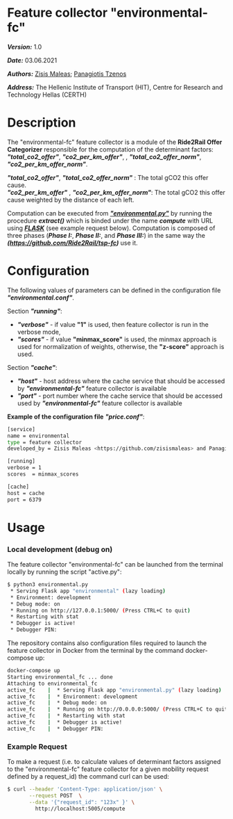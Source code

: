 # Feature collector "environmental-fc"
***Version:*** 1.0

***Date:*** 03.06.2021

***Authors:***  [Zisis Maleas](https://github.com/zisismaleas); [Panagiotis Tzenos](https://github.com/ptzenos)

***Address:*** The Hellenic Institute of Transport (HIT), Centre for Research and Technology Hellas (CERTH)

# Description 

The "environmental-fc" feature collector is  a module of the **Ride2Rail Offer Categorizer** responsible for the computation of the determinant factors: ***"total_co2_offer"***, ***"co2_per_km_offer"***, 
, ***"total_co2_offer_norm"***, ***"co2_per_km_offer_norm"***. 

***"total_co2_offer"***, ***"total_co2_offer_norm"*** : The total gCO2 this offer cause.  
***"co2_per_km_offer"*** ,  ***"co2_per_km_offer_norm"***: The total gCO2 this offer cause weighted by the distance of each left. 


Computation can be executed from ***["environmental.py"](https://github.com/Ride2Rail/environmental-fc/blob/main/environmental.py)*** by running the procedure ***extract()*** which is binded under the name ***compute*** with URL using ***[FLASK](https://flask.palletsprojects.com)*** (see example request below).  Computation is composed of three phases (***Phase I:***, ***Phase II:***, and  ***Phase III:***) in the same way the ***(https://github.com/Ride2Rail/tsp-fc)*** use it.

# Configuration

The following values of parameters can be defined in the configuration file ***"environmental.conf"***.

Section ***"running"***:
- ***"verbose"*** - if value __"1"__ is used, then feature collector is run in the verbose mode,
- ***"scores"*** - if  value __"minmax_score"__ is used, the minmax approach is used for normalization of weights, otherwise, the __"z-score"__ approach is used. 

Section ***"cache"***: 
- ***"host"*** - host address where the cache service that should be accessed by ***"environmental-fc"*** feature collector is available
- ***"port"*** - port number where the cache service that should be accessed used by ***"environmental-fc"*** feature collector is available

**Example of the configuration file** ***"price.conf"***:
```bash
[service]
name = environmental
type = feature collector
developed_by = Zisis Maleas <https://github.com/zisismaleas> and Panagiotis Tzenos <https://github.com/ptzenos>

[running]
verbose = 1
scores  = minmax_scores

[cache]
host = cache
port = 6379
```

# Usage
### Local development (debug on)

The feature collector "environmental-fc" can be launched from the terminal locally by running the script "active.py":

```bash
$ python3 environmental.py
 * Serving Flask app "environmental" (lazy loading)
 * Environment: development
 * Debug mode: on
 * Running on http://127.0.0.1:5000/ (Press CTRL+C to quit)
 * Restarting with stat
 * Debugger is active!
 * Debugger PIN:
```

The repository contains also configuration files required to launch the feature collector in Docker from the terminal by the command docker-compose up:

```bash
docker-compose up
Starting environmental_fc ... done
Attaching to environmental_fc
active_fc    |  * Serving Flask app "environmental.py" (lazy loading)
active_fc    |  * Environment: development
active_fc    |  * Debug mode: on
active_fc    |  * Running on http://0.0.0.0:5000/ (Press CTRL+C to quit)
active_fc    |  * Restarting with stat
active_fc    |  * Debugger is active!
active_fc    |  * Debugger PIN: 
```

### Example Request
To make a request (i.e. to calculate values of determinant factors assigned to the "environmental-fc" feature collector for a given mobility request defined by a request_id) the command curl can be used:
```bash
$ curl --header 'Content-Type: application/json' \
       --request POST  \
       --data '{"request_id": "123x" }' \
         http://localhost:5005/compute
```
